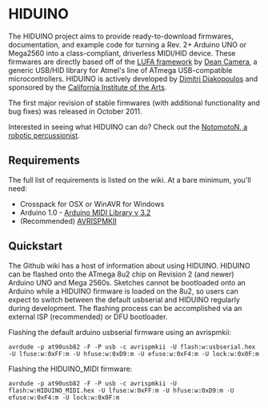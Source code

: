 # HIDUINO

The HIDUINO project aims to provide ready-to-download firmwares, documentation, and example code for turning a Rev. 2+ Arduino UNO or Mega2560 into a class-compliant, driverless MIDI/HID device. These firmwares are directly based off of the [LUFA framework](https://github.com/abcminiuser/lufa-lib) by [Dean Camera](http://www.fourwalledcubicle.com/), a generic USB/HID library for Atmel's line of ATmega USB-compatible microcontrollers. HIDUINO is actively developed by [Dimitri Diakopoulos](http://www.dimitridiakopoulos.com) and sponsored by the [California Institute of the Arts](http://calarts.edu). 

The first major revision of stable firmwares (with additional functionality and bug fixes) was released in October 2011.

Interested in seeing what HIDUINO can do? Check out the [NotomotoN, a robotic percussionist](http://vimeo.com/33365051). 

## Requirements 

The full list of requirements is listed on the wiki. At a bare minimum, you'll need: 

* Crosspack for OSX or WinAVR for Windows
* Arduino 1.0 - [Arduino MIDI Library v 3.2](http://arduino.cc/playground/Main/MIDILibrary)
* (Recommended) [AVRISPMKII](http://www.atmel.com/tools/AVRISPMKII.aspx)

## Quickstart
 
The Github wiki has a host of information about using HIDUINO. HIDUINO can be flashed onto the ATmega 8u2 chip on Revision 2 (and newer) Arduino UNO and Mega 2560s. Sketches cannot be bootloaded onto an Arduino while a HIDUINO firmware is loaded on the 8u2, so users can expect to switch between the default usbserial and HIDUINO regularly during development. The flashing process can be accomplished via an external ISP (recommended) or DFU bootloader. 


Flashing the default arduino usbserial firmware using an avrispmkii: 

    avrdude -p at90usb82 -F -P usb -c avrispmkii -U flash:w:usbserial.hex -U lfuse:w:0xFF:m -U hfuse:w:0xD9:m -U efuse:w:0xF4:m -U lock:w:0x0F:m


Flashing the HIDUINO_MIDI firmware: 

    avrdude -p at90usb82 -F -P usb -c avrispmkii -U flash:w:HIDUINO_MIDI.hex -U lfuse:w:0xFF:m -U hfuse:w:0xD9:m -U efuse:w:0xF4:m -U lock:w:0x0F:m
